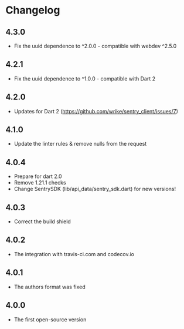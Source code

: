 # Changelog

## 4.3.0
- Fix the uuid dependence to ^2.0.0 - compatible with webdev ^2.5.0

## 4.2.1
- Fix the uuid dependence to ^1.0.0 - compatible with Dart 2

## 4.2.0
- Updates for Dart 2 (https://github.com/wrike/sentry_client/issues/7)

## 4.1.0
- Update the linter rules & remove nulls from the request

## 4.0.4
- Prepare for dart 2.0
- Remove 1.21.1 checks
- Change SentrySDK (lib/api_data/sentry_sdk.dart) for new versions!

## 4.0.3
- Correct the build shield

## 4.0.2
- The integration with travis-ci.com and codecov.io

## 4.0.1
- The authors format was fixed

## 4.0.0
- The first open-source version
